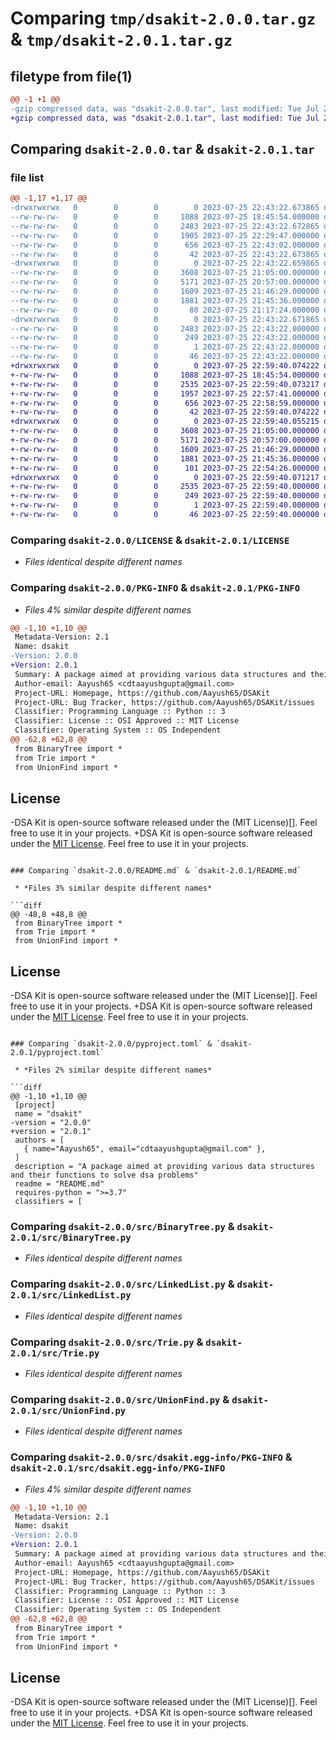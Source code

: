 # Comparing `tmp/dsakit-2.0.0.tar.gz` & `tmp/dsakit-2.0.1.tar.gz`

## filetype from file(1)

```diff
@@ -1 +1 @@
-gzip compressed data, was "dsakit-2.0.0.tar", last modified: Tue Jul 25 22:43:22 2023, max compression
+gzip compressed data, was "dsakit-2.0.1.tar", last modified: Tue Jul 25 22:59:40 2023, max compression
```

## Comparing `dsakit-2.0.0.tar` & `dsakit-2.0.1.tar`

### file list

```diff
@@ -1,17 +1,17 @@
-drwxrwxrwx   0        0        0        0 2023-07-25 22:43:22.673865 dsakit-2.0.0/
--rw-rw-rw-   0        0        0     1088 2023-07-25 18:45:54.000000 dsakit-2.0.0/LICENSE
--rw-rw-rw-   0        0        0     2483 2023-07-25 22:43:22.672865 dsakit-2.0.0/PKG-INFO
--rw-rw-rw-   0        0        0     1905 2023-07-25 22:29:47.000000 dsakit-2.0.0/README.md
--rw-rw-rw-   0        0        0      656 2023-07-25 22:43:02.000000 dsakit-2.0.0/pyproject.toml
--rw-rw-rw-   0        0        0       42 2023-07-25 22:43:22.673865 dsakit-2.0.0/setup.cfg
-drwxrwxrwx   0        0        0        0 2023-07-25 22:43:22.659865 dsakit-2.0.0/src/
--rw-rw-rw-   0        0        0     3608 2023-07-25 21:05:00.000000 dsakit-2.0.0/src/BinaryTree.py
--rw-rw-rw-   0        0        0     5171 2023-07-25 20:57:00.000000 dsakit-2.0.0/src/LinkedList.py
--rw-rw-rw-   0        0        0     1609 2023-07-25 21:46:29.000000 dsakit-2.0.0/src/Trie.py
--rw-rw-rw-   0        0        0     1881 2023-07-25 21:45:36.000000 dsakit-2.0.0/src/UnionFind.py
--rw-rw-rw-   0        0        0       80 2023-07-25 21:17:24.000000 dsakit-2.0.0/src/__init__.py
-drwxrwxrwx   0        0        0        0 2023-07-25 22:43:22.671865 dsakit-2.0.0/src/dsakit.egg-info/
--rw-rw-rw-   0        0        0     2483 2023-07-25 22:43:22.000000 dsakit-2.0.0/src/dsakit.egg-info/PKG-INFO
--rw-rw-rw-   0        0        0      249 2023-07-25 22:43:22.000000 dsakit-2.0.0/src/dsakit.egg-info/SOURCES.txt
--rw-rw-rw-   0        0        0        1 2023-07-25 22:43:22.000000 dsakit-2.0.0/src/dsakit.egg-info/dependency_links.txt
--rw-rw-rw-   0        0        0       46 2023-07-25 22:43:22.000000 dsakit-2.0.0/src/dsakit.egg-info/top_level.txt
+drwxrwxrwx   0        0        0        0 2023-07-25 22:59:40.074222 dsakit-2.0.1/
+-rw-rw-rw-   0        0        0     1088 2023-07-25 18:45:54.000000 dsakit-2.0.1/LICENSE
+-rw-rw-rw-   0        0        0     2535 2023-07-25 22:59:40.073217 dsakit-2.0.1/PKG-INFO
+-rw-rw-rw-   0        0        0     1957 2023-07-25 22:57:41.000000 dsakit-2.0.1/README.md
+-rw-rw-rw-   0        0        0      656 2023-07-25 22:58:59.000000 dsakit-2.0.1/pyproject.toml
+-rw-rw-rw-   0        0        0       42 2023-07-25 22:59:40.074222 dsakit-2.0.1/setup.cfg
+drwxrwxrwx   0        0        0        0 2023-07-25 22:59:40.055215 dsakit-2.0.1/src/
+-rw-rw-rw-   0        0        0     3608 2023-07-25 21:05:00.000000 dsakit-2.0.1/src/BinaryTree.py
+-rw-rw-rw-   0        0        0     5171 2023-07-25 20:57:00.000000 dsakit-2.0.1/src/LinkedList.py
+-rw-rw-rw-   0        0        0     1609 2023-07-25 21:46:29.000000 dsakit-2.0.1/src/Trie.py
+-rw-rw-rw-   0        0        0     1881 2023-07-25 21:45:36.000000 dsakit-2.0.1/src/UnionFind.py
+-rw-rw-rw-   0        0        0      101 2023-07-25 22:54:26.000000 dsakit-2.0.1/src/__init__.py
+drwxrwxrwx   0        0        0        0 2023-07-25 22:59:40.071217 dsakit-2.0.1/src/dsakit.egg-info/
+-rw-rw-rw-   0        0        0     2535 2023-07-25 22:59:40.000000 dsakit-2.0.1/src/dsakit.egg-info/PKG-INFO
+-rw-rw-rw-   0        0        0      249 2023-07-25 22:59:40.000000 dsakit-2.0.1/src/dsakit.egg-info/SOURCES.txt
+-rw-rw-rw-   0        0        0        1 2023-07-25 22:59:40.000000 dsakit-2.0.1/src/dsakit.egg-info/dependency_links.txt
+-rw-rw-rw-   0        0        0       46 2023-07-25 22:59:40.000000 dsakit-2.0.1/src/dsakit.egg-info/top_level.txt
```

### Comparing `dsakit-2.0.0/LICENSE` & `dsakit-2.0.1/LICENSE`

 * *Files identical despite different names*

### Comparing `dsakit-2.0.0/PKG-INFO` & `dsakit-2.0.1/PKG-INFO`

 * *Files 4% similar despite different names*

```diff
@@ -1,10 +1,10 @@
 Metadata-Version: 2.1
 Name: dsakit
-Version: 2.0.0
+Version: 2.0.1
 Summary: A package aimed at providing various data structures and their functions to solve dsa problems
 Author-email: Aayush65 <cdtaayushgupta@gmail.com>
 Project-URL: Homepage, https://github.com/Aayush65/DSAKit
 Project-URL: Bug Tracker, https://github.com/Aayush65/DSAKit/issues
 Classifier: Programming Language :: Python :: 3
 Classifier: License :: OSI Approved :: MIT License
 Classifier: Operating System :: OS Independent
@@ -62,8 +62,8 @@
 from BinaryTree import *
 from Trie import *
 from UnionFind import *
 ```
 
 ## License
 
-DSA Kit is open-source software released under the (MIT License)[]. Feel free to use it in your projects.
+DSA Kit is open-source software released under the [MIT License](https://github.com/Aayush65/DSAKit/blob/main/LICENSE). Feel free to use it in your projects.
```

### Comparing `dsakit-2.0.0/README.md` & `dsakit-2.0.1/README.md`

 * *Files 3% similar despite different names*

```diff
@@ -48,8 +48,8 @@
 from BinaryTree import *
 from Trie import *
 from UnionFind import *
 ```
 
 ## License
 
-DSA Kit is open-source software released under the (MIT License)[]. Feel free to use it in your projects.
+DSA Kit is open-source software released under the [MIT License](https://github.com/Aayush65/DSAKit/blob/main/LICENSE). Feel free to use it in your projects.
```

### Comparing `dsakit-2.0.0/pyproject.toml` & `dsakit-2.0.1/pyproject.toml`

 * *Files 2% similar despite different names*

```diff
@@ -1,10 +1,10 @@
 [project]
 name = "dsakit"
-version = "2.0.0"
+version = "2.0.1"
 authors = [
   { name="Aayush65", email="cdtaayushgupta@gmail.com" },
 ]
 description = "A package aimed at providing various data structures and their functions to solve dsa problems"
 readme = "README.md"
 requires-python = ">=3.7"
 classifiers = [
```

### Comparing `dsakit-2.0.0/src/BinaryTree.py` & `dsakit-2.0.1/src/BinaryTree.py`

 * *Files identical despite different names*

### Comparing `dsakit-2.0.0/src/LinkedList.py` & `dsakit-2.0.1/src/LinkedList.py`

 * *Files identical despite different names*

### Comparing `dsakit-2.0.0/src/Trie.py` & `dsakit-2.0.1/src/Trie.py`

 * *Files identical despite different names*

### Comparing `dsakit-2.0.0/src/UnionFind.py` & `dsakit-2.0.1/src/UnionFind.py`

 * *Files identical despite different names*

### Comparing `dsakit-2.0.0/src/dsakit.egg-info/PKG-INFO` & `dsakit-2.0.1/src/dsakit.egg-info/PKG-INFO`

 * *Files 4% similar despite different names*

```diff
@@ -1,10 +1,10 @@
 Metadata-Version: 2.1
 Name: dsakit
-Version: 2.0.0
+Version: 2.0.1
 Summary: A package aimed at providing various data structures and their functions to solve dsa problems
 Author-email: Aayush65 <cdtaayushgupta@gmail.com>
 Project-URL: Homepage, https://github.com/Aayush65/DSAKit
 Project-URL: Bug Tracker, https://github.com/Aayush65/DSAKit/issues
 Classifier: Programming Language :: Python :: 3
 Classifier: License :: OSI Approved :: MIT License
 Classifier: Operating System :: OS Independent
@@ -62,8 +62,8 @@
 from BinaryTree import *
 from Trie import *
 from UnionFind import *
 ```
 
 ## License
 
-DSA Kit is open-source software released under the (MIT License)[]. Feel free to use it in your projects.
+DSA Kit is open-source software released under the [MIT License](https://github.com/Aayush65/DSAKit/blob/main/LICENSE). Feel free to use it in your projects.
```

